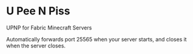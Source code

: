# U Pee N Piss
UPNP for Fabric Minecraft Servers

Automatically forwards port 25565 when your server starts, and closes it when the server closes.